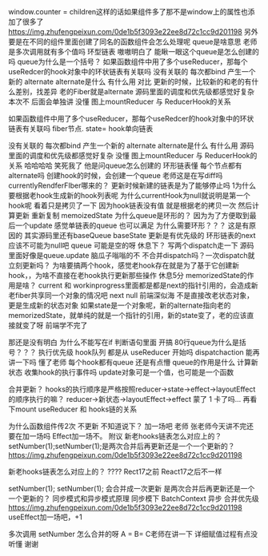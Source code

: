 

window.counter = children这样的话如果组件多了那不是window上的属性也添加了很多了
https://img.zhufengpeixun.com/0de1b5f3093e22ee8d72c1cc9d201198
另外要是在不同的组件里面创建了同名的函数组件会怎么处理呢
queue是啥意思 老师 是多次调用就有多个值吗
环型链表
嗷嗷明白了
能瞅一眼这个queue是怎么创建的吗
queue为什么是一个括号？
如果函数组件中用了多个useReducer，那每个useRedcer的hook对象中的环状链表有关联吗
没有关联的 每次都bind 产生一个新的
alternate
alternate是什么 有什么用
对比 
更新的时候，比较新的和老的有什么差别，找差异
老的Fiber就是alternate
源码里面的调度和优先级都感觉好复杂
本次不
后面会单独讲
没懂 图上mountReducer 与 ReducerHook的关系




如果函数组件中用了多个useReducer，那每个useRedcer的hook对象中的环状链表有关联吗
fiber节点. state= hook单向链表

没有关联的 每次都bind 产生一个新的
alternate
alternate是什么 有什么用
源码里面的调度和优先级都感觉好复杂
没懂 图上mountReducer 与 ReducerHook的关系
哈哈哈哈 笑死我了
他是问queue怎么创建的 环形链表懂
每个节点都有alternate吗
创建hook的时候，会创建一个queue
老师这是在写diff吗
currentlyRendferFIber哪来的？
更新时候新建的链表是为了能够停止吗
1为什么要根据老hook生成新的hook列表呢
为什么currentHook为null就说明是第一个hook呢
看着只是拷贝了一下
因为hook链表没有值
就是根据老的拷贝一次 然后计算更新 重新复制 memoizedState
 为什么queue是环形的？
因为为了方便取到最后一个update
感觉单链表的queue 也可以满足 为什么需要环形？？？
这是有原因的 其实源码里还有baseQueue baseState 更新是有优先级的
环形链表的next应该不可能为null吧
queue 可能是空的呀
休息下？
写两个dispatch走一下
源码里面好像是queue.update
脑瓜子嗡嗡的不
不合并dispatch吗？一次dispatch就立刻更新吗？
为啥要搞两个hook，感觉老hook存在就是为了基于它创建新hook，，为啥不直接在老hook执行更新那些操作
休息5分
memorizedState的作用是啥？
current 和 workinprogress里面都是都是next的指针引用的，会造成新老fiber共享同一个对象的情况吧
next null
前端深似海
不是直接改老状态对象，更是生成新的状态对象
如果state是一个对象呢，新的alternate指向老的memorizedState，就单纯的就是一个指针的引用，新的state变了，老的应该直接就变了呀
前端学不完了




那还是没有明白 为什么不能写在if 判断语句里面
开搞
80行queue为什么是括号？？？
执行优先级
hook队列 都是从 useReducer 开始吗
dispatchaction 能再讲一下吗
懂了老师 每个hook都有queue
还是有点懵  queue的作用是什么 计算新状态
收集hook的执行事件吗
update对象可是一个值，也可能是一个函数

合并更新？
hooks的执行顺序是严格按照reducer->state->effect->layoutEffect的顺序执行的嘛？
reducer->新状态->layoutEffect->effect
蒙了
1
卡了吗...
再看下mount  useReducer 和 hooks链的关系



为什么函数组件传2次 不更新 不知道说下？
加一场吧
老师
张老师今天讲不完还要在加一场吗
Effect加一场不。
附议
新老hooks链表怎么对应上的？
setNumber(1);setNumber(1);是两次合并后再更新还是一个一个更新的？
https://img.zhufengpeixun.com/0de1b5f3093e22ee8d72c1cc9d201198





新老hooks链表怎么对应上的？
????
Rect17之前
React17之后不一样

setNumber(1);
setNumber(1);
会合并成一次更新
是两次合并后再更新还是一个一个更新的？
同步模式和异步模式原理
同步模下 BatchContext
异步  合并优先级
https://img.zhufengpeixun.com/0de1b5f3093e22ee8d72c1cc9d201198
useEffect加一场吧，+1

多次调用 setNumber 怎么合并的呀
A = B= C老师在讲一下 详细赋值过程有点没听懂 谢谢